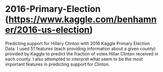 # 2016-Primary-Election (https://www.kaggle.com/benhamner/2016-us-election)
Predicting support for Hillary Clinton with 2016 Kaggle Primary Election Data.
I used 51 features (each providing information about a given county) provided by Kaggle to predict the fraction of votes Hillar Clinton received in each county. 
I also attempted to interpret what seem to be the most important features in predicting support for Clinton.
